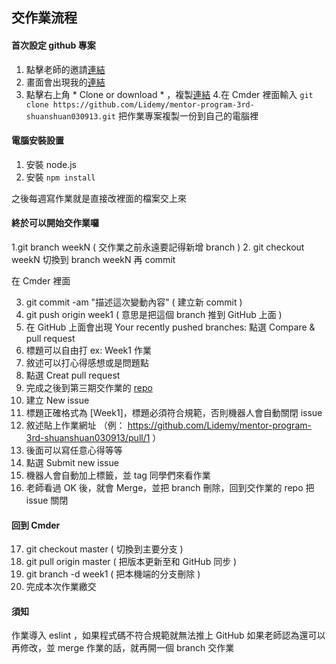 ## 交作業流程

#### 首次設定 github 專案

1. 點擊老師的邀請[連結](https://classroom.github.com/a/V4hZopA2)
2. 畫面會出現我的[連結](https://github.com/Lidemy/mentor-program-3rd-shuanshuan030913)
3. 點擊右上角 * Clone or download * ，複製[連結](https://github.com/Lidemy/mentor-program-3rd-shuanshuan030913.git)
4.在 Cmder 裡面輸入 `git clone https://github.com/Lidemy/mentor-program-3rd-shuanshuan030913.git` 把作業專案複製一份到自己的電腦裡

#### 電腦安裝設置

1. 安裝 node.js
2. 安裝 `npm install`

之後每週寫作業就是直接改裡面的檔案交上來


#### 終於可以開始交作業囉

1.git branch weekN ( 交作業之前永遠要記得新增 branch )
2. git checkout weekN 切換到 branch weekN 再 commit

在 Cmder 裡面

3. git commit -am "描述這次變動內容" ( 建立新 commit )
4. git push origin week1 ( 意思是把這個 branch 推到 GitHub 上面 )
5. 在 GitHub 上面會出現 Your recently pushed branches: 點選 Compare & pull request
6. 標題可以自由打 ex: Week1 作業
7. 敘述可以打心得感想或是問題點
8. 點選 Creat pull request
9. 完成之後到第三期交作業的 [repo](https://github.com/Lidemy/homeworks-3rd)
10. 建立 New issue
11. 標題正確格式為 [Week1]，標題必須符合規範，否則機器人會自動關閉 issue
12. 敘述貼上作業網址 （例： https://github.com/Lidemy/mentor-program-3rd-shuanshuan030913/pull/1 ）
13. 後面可以寫任意心得等等
14. 點選 Submit new issue
15. 機器人會自動加上標籤，並 tag 同學們來看作業
16. 老師看過 OK 後，就會 Merge，並把 branch 刪除，回到交作業的 repo 把 issue 關閉

#### 回到 Cmder

17. git checkout master ( 切換到主要分支 )
18. git pull origin master ( 把版本更新至和 GitHub 同步 )
19. git branch -d week1 ( 把本機端的分支刪除 )
20. 完成本次作業繳交

#### 須知

作業導入 eslint ，如果程式碼不符合規範就無法推上 GitHub
如果老師認為還可以再修改，並 merge 作業的話，就再開一個 branch 交作業